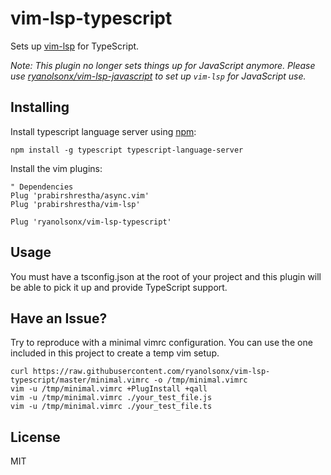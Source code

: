 # vim-lsp-typescript

Sets up [vim-lsp](https://github.com/prabirshrestha/vim-lsp) for TypeScript.

_Note: This plugin no longer sets things up for JavaScript anymore. Please use [ryanolsonx/vim-lsp-javascript](https://github.com/ryanolsonx/vim-lsp-javascript) to set up `vim-lsp` for JavaScript use._

## Installing

Install typescript language server using [npm](https://www.npmjs.com):

```
npm install -g typescript typescript-language-server
```

Install the vim plugins:

```viml
" Dependencies
Plug 'prabirshrestha/async.vim'
Plug 'prabirshrestha/vim-lsp'

Plug 'ryanolsonx/vim-lsp-typescript'
```

## Usage

You must have a tsconfig.json at the root of your project and this plugin will be able to pick it up and provide TypeScript support.

## Have an Issue?

Try to reproduce with a minimal vimrc configuration. You can use the one included in this project to create a temp vim setup.

```
curl https://raw.githubusercontent.com/ryanolsonx/vim-lsp-typescript/master/minimal.vimrc -o /tmp/minimal.vimrc
vim -u /tmp/minimal.vimrc +PlugInstall +qall
vim -u /tmp/minimal.vimrc ./your_test_file.js
vim -u /tmp/minimal.vimrc ./your_test_file.ts
```

## License

MIT
